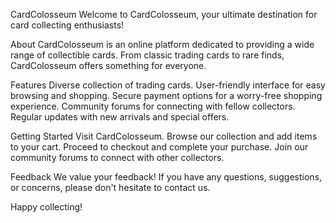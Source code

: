 
CardColosseum
Welcome to CardColosseum, your ultimate destination for card collecting enthusiasts!

About
CardColosseum is an online platform dedicated to providing a wide range of collectible cards. From classic trading cards to rare finds, CardColosseum offers something for everyone.

Features
Diverse collection of trading cards.
User-friendly interface for easy browsing and shopping.
Secure payment options for a worry-free shopping experience.
Community forums for connecting with fellow collectors.
Regular updates with new arrivals and special offers.

Getting Started
Visit CardColosseum.
Browse our collection and add items to your cart.
Proceed to checkout and complete your purchase.
Join our community forums to connect with other collectors.

Feedback
We value your feedback! If you have any questions, suggestions, or concerns, please don't hesitate to contact us.

Happy collecting!





